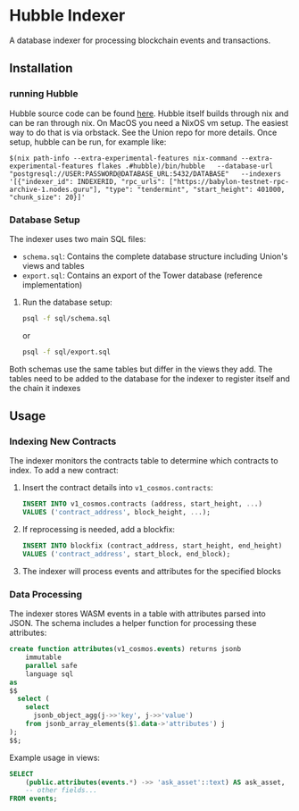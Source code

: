 # Hubble Indexer

A database indexer for processing blockchain events and transactions.

## Installation
### running Hubble
Hubble source code can be found [here](https://github.com/unionlabs/union/tree/main/hubble). Hubble itself builds through nix and can be ran through nix. On MacOS you need a NixOS vm setup. The easiest way to do that is via orbstack. See the Union repo for more details.
Once setup, hubble can be run, for example like:
``` 
$(nix path-info --extra-experimental-features nix-command --extra-experimental-features flakes .#hubble)/bin/hubble   --database-url "postgresql://USER:PASSWORD@DATABASE_URL:5432/DATABASE"   --indexers '[{"indexer_id": INDEXERID, "rpc_urls": ["https://babylon-testnet-rpc-archive-1.nodes.guru"], "type": "tendermint", "start_height": 401000, "chunk_size": 20}]'
```

### Database Setup

The indexer uses two main SQL files:
- `schema.sql`: Contains the complete database structure including Union's views and tables
- `export.sql`: Contains an export of the Tower database (reference implementation)
1. Run the database setup:
   ```bash
   psql -f sql/schema.sql
   ```
   or
    ```bash
   psql -f sql/export.sql
   ```
Both schemas use the same tables but differ in the views they add. The tables need to be added to the database for the indexer to register itself and the chain it indexes
## Usage

### Indexing New Contracts

The indexer monitors the contracts table to determine which contracts to index. To add a new contract:

1. Insert the contract details into `v1_cosmos.contracts`:
   ```sql
   INSERT INTO v1_cosmos.contracts (address, start_height, ...) 
   VALUES ('contract_address', block_height, ...);
   ```

2. If reprocessing is needed, add a blockfix:
   ```sql
   INSERT INTO blockfix (contract_address, start_height, end_height)
   VALUES ('contract_address', start_block, end_block);
   ```

3. The indexer will process events and attributes for the specified blocks

### Data Processing

The indexer stores WASM events in a table with attributes parsed into JSON. The schema includes a helper function for processing these attributes:

```sql
create function attributes(v1_cosmos.events) returns jsonb
    immutable
    parallel safe
    language sql
as
$$
  select (
    select
      jsonb_object_agg(j->>'key', j->>'value')
    from jsonb_array_elements($1.data->'attributes') j
);
$$;
```

Example usage in views:
```sql
SELECT 
    (public.attributes(events.*) ->> 'ask_asset'::text) AS ask_asset,
    -- other fields...
FROM events;
```
